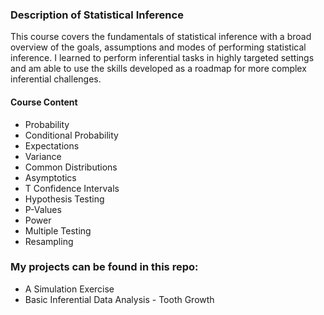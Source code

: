 ### Description of Statistical Inference

This course covers the fundamentals of statistical inference with a broad overview of the goals, assumptions and modes of performing statistical inference. I learned to perform inferential tasks in highly targeted settings and am able to use the skills developed as a roadmap for more complex inferential challenges.

#### Course Content  

- Probability
- Conditional Probability
- Expectations
- Variance
- Common Distributions
- Asymptotics
- T Confidence Intervals
- Hypothesis Testing
- P-Values
- Power
- Multiple Testing
- Resampling

### My projects can be found in this repo:

- A Simulation Exercise
- Basic Inferential Data Analysis - Tooth Growth